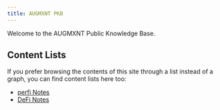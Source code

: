 ```yaml
---
title: AUGMXNT PKB 
---
```


Welcome to the AUGMXNT Public Knowledge Base.

## Content Lists
If you prefer browsing the contents of this site through a list instead of a graph, you can find content lists here too:

- [perfi Notes](/perfi)
- [DeFi Notes](/defi)

